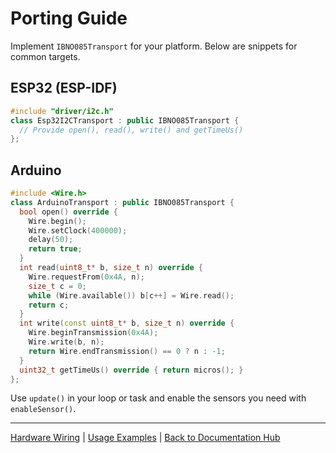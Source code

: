 # Porting Guide

Implement `IBNO085Transport` for your platform. Below are snippets for common targets.

## ESP32 (ESP-IDF)
```cpp
#include "driver/i2c.h"
class Esp32I2CTransport : public IBNO085Transport {
  // Provide open(), read(), write() and getTimeUs()
};
```

## Arduino
```cpp
#include <Wire.h>
class ArduinoTransport : public IBNO085Transport {
  bool open() override {
    Wire.begin();
    Wire.setClock(400000);
    delay(50);
    return true;
  }
  int read(uint8_t* b, size_t n) override {
    Wire.requestFrom(0x4A, n);
    size_t c = 0;
    while (Wire.available()) b[c++] = Wire.read();
    return c;
  }
  int write(const uint8_t* b, size_t n) override {
    Wire.beginTransmission(0x4A);
    Wire.write(b, n);
    return Wire.endTransmission() == 0 ? n : -1;
  }
  uint32_t getTimeUs() override { return micros(); }
};
```

Use `update()` in your loop or task and enable the sensors you need with `enableSensor()`.

---

[Hardware Wiring](HardwareWiring.md) | [Usage Examples](Examples.md) | [Back to Documentation Hub](README.md)
